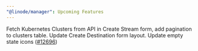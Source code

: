 ```yaml
---
"@linode/manager": Upcoming Features
---
```


Fetch Kubernetes Clusters from API in Create Stream form, add pagination to clusters table. Update Create Destination form layout. Update empty state icons ([#12696](https://github.com/linode/manager/pull/12696))
